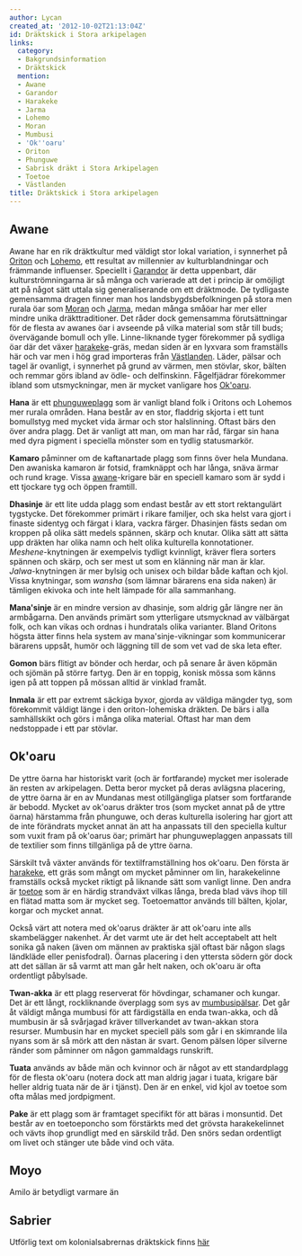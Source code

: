 ```yaml
---
author: Lycan
created_at: '2012-10-02T21:13:04Z'
id: Dräktskick i Stora arkipelagen
links:
  category:
  - Bakgrundsinformation
  - Dräktskick
  mention:
  - Awane
  - Garandor
  - Harakeke
  - Jarma
  - Lohemo
  - Moran
  - Mumbusi
  - 'Ok''oaru'
  - Oriton
  - Phunguwe
  - Sabrisk dräkt i Stora Arkipelagen
  - Toetoe
  - Västlanden
title: Dräktskick i Stora arkipelagen
---
```


Awane
-----

Awane har en rik dräktkultur med väldigt stor lokal variation, i synnerhet på  [Oriton] och
[Lohemo], ett resultat av millennier av kulturblandningar och främmande influenser. Speciellt i
[Garandor] är detta uppenbart, där kulturströmningarna är så många och varierade att det i princip
är omöjligt att på något sätt uttala sig generaliserande om ett dräktmode. De tydligaste gemensamma
dragen finner man hos landsbygdsbefolkningen på stora men rurala öar som [Moran] och [Jarma], medan
många småöar har mer eller mindre unika dräkttraditioner. Det råder dock gemensamma förutsättningar
för de flesta av awanes öar i avseende på vilka material som står till buds; övervägande bomull och
ylle. Linne-liknande tyger förekommer på sydliga öar där det växer [harakeke]-gräs, medan siden är
en lyxvara som framställs här och var men i hög grad importeras från [Västlanden]. Läder, pälsar och
tagel är ovanligt, i synnerhet på grund av värmen, men stövlar, skor, bälten och remmar görs ibland
av ödle- och delfinskinn. Fågelfjädrar förekommer ibland som utsmyckningar, men är mycket vanligare
hos [Ok'oaru].

**Hana** är ett [phunguweplagg] som är vanligt bland folk i Oritons och Lohemos mer rurala områden.
Hana består av en stor, fladdrig skjorta i ett tunt bomullstyg med mycket vida ärmar och stor
halslinning. Oftast bärs den över andra plagg. Det är vanligt att man, om man har råd, färgar sin
hana med dyra pigment i speciella mönster som en tydlig statusmarkör.

**Kamaro** påminner om de kaftanartade plagg som finns över hela Mundana. Den awaniska kamaron är
fotsid, framknäppt och har långa, snäva ärmar och rund krage. Vissa [awane]-krigare bär en speciell
kamaro som är sydd i ett tjockare tyg och öppen framtill.

**Dhasinje** är ett lite udda plagg som endast består av ett stort rektangulärt tygstycke. Det
förekommer primärt i rikare familjer, och ska helst vara gjort i finaste sidentyg och färgat i
klara, vackra färger. Dhasinjen fästs sedan om kroppen på olika sätt medels spännen, skärp och
knutar. Olika sätt att sätta upp dräkten har olika namn och helt olika kulturella konnotationer.
*Meshene*-knytningen är exempelvis tydligt kvinnligt, kräver flera sorters spännen och skärp, och
ser mest ut som en klänning när man är klar. *Jalwa*-knytningen är mer bylsig och unisex och bildar
både kaftan och kjol. Vissa knytningar, som *wansha* (som lämnar bärarens ena sida naken) är
tämligen ekivoka och inte helt lämpade för alla sammanhang.

**Mana'sinje** är en mindre version av dhasinje, som aldrig går längre ner än armbågarna. Den
används primärt som ytterligare utsmycknad av välbärgat folk, och kan vikas och ordnas i hundratals
olika varianter. Bland Oritons högsta ätter finns hela system av mana'sinje-vikningar som
kommunicerar bärarens uppsåt, humör och läggning till de som vet vad de ska leta efter.

**Gomon** bärs flitigt av bönder och herdar, och på senare år även köpmän och sjömän på större
fartyg. Den är en toppig, konisk mössa som känns igen på att toppen på mössan alltid är vinklad
framåt.

**Inmala** är ett par extremt säckiga byxor, gjorda av väldiga mängder tyg, som förekommit väldigt
länge i den oriton-lohemiska dräkten. De bärs i alla samhällskikt och görs i många olika material.
Oftast har man dem nedstoppade i ett par stövlar.

Ok'oaru
-------

De yttre öarna har historiskt varit (och är fortfarande) mycket mer isolerade än resten av
arkipelagen. Detta beror mycket på deras avlägsna placering, de yttre öarna är en av Mundanas mest
otillgängliga platser som fortfarande är bebodd. Mycket av ok'oarus dräkter tros (som mycket annat
på de yttre öarna) härstamma från phunguwe, och deras kulturella isolering har gjort att de inte
förändrats mycket annat än att ha anpassats till den speciella kultur som vuxit fram på ok'oarus
öar; primärt har phunguweplaggen anpassats till de textilier som finns tillgänliga på de yttre
öarna.

Särskilt två växter används för textilframställning hos ok'oaru. Den första är [harakeke], ett gräs
som mångt om mycket påminner om lin, harakekelinne framställs också mycket riktigt på liknande sätt
som vanligt linne. Den andra är [toetoe] som är en härdig strandväxt vilkas långa, breda blad vävs
ihop till en flätad matta som är mycket seg. Toetoemattor används till bälten, kjolar, korgar och
mycket annat.

Också värt att notera med ok'oarus dräkter är att ok'oaru inte alls skambelägger nakenhet. Är det
varmt ute är det helt acceptabelt att helt sonika gå naken (även om männen av praktiska själ oftast
bär någon slags ländkläde eller penisfodral). Öarnas placering i den yttersta södern gör dock att
det sällan är så varmt att man går helt naken, och ok'oaru är ofta ordentligt påbylsade.

**Twan-akka** är ett plagg reserverat för hövdingar, schamaner och kungar. Det är ett långt,
rockliknande överplagg som sys av [mumbusipälsar]. Det går åt väldigt många mumbusi för att
färdigställa en enda twan-akka, och då mumbusin är så svårjagad kräver tillverkandet av twan-akkan
stora resurser. Mumbusin har en mycket speciell päls som går i en skimrande lila nyans som är så
mörk att den nästan är svart. Genom pälsen löper silverne ränder som påminner om någon gammaldags
runskrift.

**Tuata** används av både män och kvinnor och är något av ett standardplagg för de flesta ok'oaru
(notera dock att man aldrig jagar i tuata, krigare bär heller aldrig tuata när de är i tjänst). Den
är en enkel, vid kjol av toetoe som ofta målas med jordpigment.

**Pake** är ett plagg som är framtaget specifikt för att bäras i monsuntid. Det består av en
toetoeponcho som förstärkts med det grövsta harakekelinnet och vävts ihop grundligt med en särskild
tråd. Den snörs sedan ordentligt om livet och stänger ute både vind och väta.

Moyo
----

Amilo är betydligt varmare än

Sabrier
-------

Utförlig text om kolonialsabrernas dräktskick finns [här]

  [Oriton]: Oriton
  [Lohemo]: Lohemo
  [Garandor]: Garandor
  [Moran]: Moran
  [Jarma]: Jarma
  [harakeke]: Harakeke
  [Västlanden]: Västlanden
  [Ok'oaru]: Okoaru
  [phunguweplagg]: Phunguwe
  [awane]: Awane
  [toetoe]: Toetoe
  [mumbusipälsar]: Mumbusi
  [här]: Sabrisk_dräkt_i_Stora_Arkipelagen